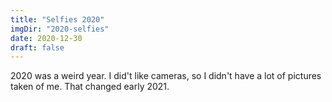 ```yaml
---
title: "Selfies 2020"
imgDir: "2020-selfies"
date: 2020-12-30
draft: false
---
```


2020 was a weird year. I did't like cameras, so I didn't have a lot of pictures taken of me. That changed early 2021.
